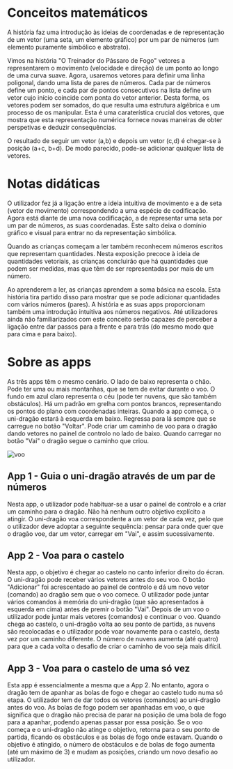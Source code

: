 # Conceitos matemáticos
A história faz uma introdução às ideias de coordenadas e de representação de um vetor (uma seta, um elemento gráfico) por um par de números (um elemento puramente simbólico e abstrato).

Vimos na história "O Treinador do Pássaro de Fogo" vetores a representarem o movimento (velocidade e direção) de um ponto ao longo de uma curva suave. Agora, usaremos vetores para definir uma linha poligonal, dando uma lista de pares de números. Cada par de números define um ponto, e cada par de pontos consecutivos na lista define um vetor cujo início coincide com ponta do vetor anterior. Desta forma, os vetores podem ser somados, do que resulta uma estrutura algébrica e um processo de os manipular. Esta é uma caraterística crucial dos vetores, que mostra que esta representação numérica fornece  novas maneiras de obter perspetivas e deduzir consequências. 

O resultado de seguir um vetor (a,b) e depois um vetor (c,d) é chegar-se à posição (a+c, b+d). De modo parecido, pode-se adicionar qualquer lista de vetores.

# Notas didáticas

O utilizador fez já a ligação entre a ideia intuitiva de movimento e a de seta (vetor de movimento) correspondendo a uma espécie de codificação. Agora está diante de uma nova codificação, a de representar uma seta por um par de números, as suas coordenadas. Este salto deixa o domínio gráfico e visual para entrar no da representação simbólica.

Quando as crianças começam a ler também reconhecem  números escritos que representam quantidades. Nesta exposição precoce à ideia de quantidades vetoriais, as crianças concluirão que há quantidades que podem ser medidas, mas que têm de ser representadas por mais de um número.

Ao aprenderem a ler, as crianças aprendem a soma básica na escola. Esta história tira partido disso para mostrar que se pode adicionar quantidades com vários números (pares). A história e as suas apps proporcionam também uma introdução intuitiva aos números negativos. Até utilizadores ainda não familiarizados com este conceito serão capazes de perceber a ligação entre dar passos para a frente e para trás (do mesmo modo que para cima e para baixo).

# Sobre as apps
As três apps têm o mesmo cenário. O lado de baixo representa o chão. Pode ter uma ou mais montanhas, que se tem de evitar durante o voo. O fundo em azul claro representa o céu (pode ter nuvens, que são também obstáculos). Há um padrão em grelha com pontos brancos, representando os pontos do plano com coordenadas inteiras. Quando a app começa, o uni-dragão estará à esquerda em baixo. Regressa para lá sempre que se carregue no botão "Voltar". Pode criar um caminho de voo para o dragão dando vetores no painel de controlo no lado de baixo. Quando carregar no botão "Vai" o dragão segue o caminho que criou.

![voo](/stories/fire-2/img/_align-center_/voo.png)


## App 1 - Guia o uni-dragão através de um par de números

Nesta app, o utilizador pode habituar-se a usar o painel de controlo e a criar um caminho para o dragão. Não há nenhum outro objetivo explícito a atingir. O uni-dragão voa correspondente a um vetor de cada vez, pelo que o utilizador deve adoptar a seguinte sequência: pensar para onde quer que o dragão voe, dar um vetor, carregar em "Vai", e assim sucessivamente.

## App 2 - Voa para o castelo

Nesta app, o objetivo é chegar ao castelo no canto inferior direito do écran. O uni-dragão pode receber vários vetores antes do seu voo. O botão "Adicionar" foi acrescentado ao painel de controlo e dá um novo vetor (comando) ao dragão sem que o voo comece. O utilizador pode juntar vários comandos à memória do uni-dragão (que são apresentados à esquerda em cima) antes de premir o botão "Vai". Depois de um voo o utilizador pode juntar mais vetores (comandos) e continuar o voo. Quando chega ao castelo, o uni-dragão volta ao seu ponto de partida, as nuvens são recolocadas e o utilizador pode voar novamente para o castelo, desta vez por um caminho diferente. O número de nuvens aumenta (até quatro) para que a cada volta o desafio de criar o caminho de voo seja mais difícil.


## App 3 - Voa para o castelo de uma só vez

Esta app é essencialmente a mesma que a App 2. No entanto, agora o dragão tem de apanhar as bolas de fogo  e chegar ao castelo tudo numa só etapa. O utilizador tem de dar todos os vetores (comandos) ao uni-dragão antes do voo. As bolas de fogo podem ser apanhadas em voo, o que significa que o dragão não precisa de parar na posição de uma bola de fogo para a apanhar, podendo apenas passar por essa posição. Se o voo começa e o uni-dragão não atinge o objetivo, retorna para o seu ponto de partida, ficando os obstáculos e as bolas de fogo onde estavam. Quando o objetivo é atingido, o número de obstáculos e de bolas de fogo aumenta (até um máximo de 3) e mudam as posições, criando um novo desafio ao utilizador.

